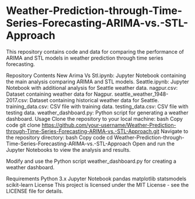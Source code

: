 # Weather-Prediction-through-Time-Series-Forecasting-ARIMA-vs.-STL-Approach
This repository contains code and data for comparing the performance of ARIMA and STL models in weather prediction through time series forecasting.

Repository Contents
New Arima Vs Stl.ipynb: Jupyter Notebook containing the main analysis comparing ARIMA and STL models.
Seattle.ipynb: Jupyter Notebook with additional analysis for Seattle weather data.
nagpur.csv: Dataset containing weather data for Nagpur.
seattle_weather_1948-2017.csv: Dataset containing historical weather data for Seattle.
training_data.csv: CSV file with training data.
testing_data.csv: CSV file with testing data.
weather_dashboard.py: Python script for generating a weather dashboard.
Usage
Clone the repository to your local machine:
bash
Copy code
git clone https://github.com/your-username/Weather-Prediction-through-Time-Series-Forecasting-ARIMA-vs.-STL-Approach.git
Navigate to the repository directory:
bash
Copy code
cd Weather-Prediction-through-Time-Series-Forecasting-ARIMA-vs.-STL-Approach
Open and run the Jupyter Notebooks to view the analysis and results.

Modify and use the Python script weather_dashboard.py for creating a weather dashboard.

Requirements
Python 3.x
Jupyter Notebook
pandas
matplotlib
statsmodels
scikit-learn
License
This project is licensed under the MIT License - see the LICENSE file for details.
